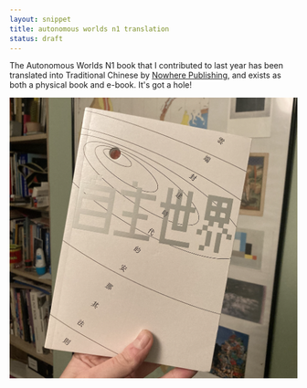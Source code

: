```yaml
---
layout: snippet
title: autonomous worlds n1 translation
status: draft
---
```


The Autonomous Worlds N1 book that I contributed to last year has been translated into Traditional Chinese by [Nowhere Publishing](https://nowherebookstore.io/), and exists as both a physical book and e-book. It's got a hole!

![tayan](/assets/img/news/aw-book.png)
